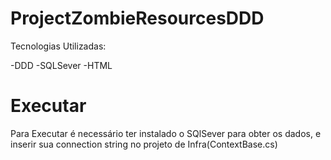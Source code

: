 # ProjectZombieResourcesDDD

Tecnologias Utilizadas:

-DDD
-SQLSever
-HTML


# Executar

Para Executar é necessário ter instalado o SQlSever para obter os dados, e inserir sua connection string no projeto de Infra(ContextBase.cs)
